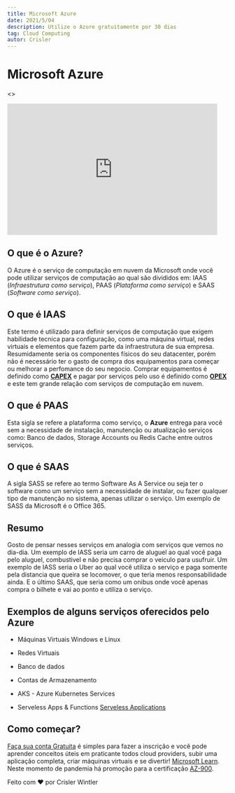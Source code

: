 ```yaml
---
title: Microsoft Azure
date: 2021/5/04
description: Utilize o Azure gratuitamente por 30 dias
tag: Cloud Computing
autor: Crisler
---
```


# Microsoft Azure
<>
<iframe width="480" height="300" src="https://www.youtube.com/embed/ijyA2wtEH0s" title="YouTube video player" frameborder="0" allow="accelerometer; autoplay; clipboard-write; encrypted-media; gyroscope; picture-in-picture" allowfullscreen></iframe>
</>

## O que é o Azure?
O Azure é o serviço de computação em nuvem da Microsoft onde você pode utilizar serviços de computação ao qual são divididos em:  IAAS (_Infraestrutura como serviço_), PAAS (_Plataforma como serviço_) e SAAS (_Software como serviço_).

## O que é IAAS
Este termo é utilizado para definir serviços de computação que exigem habilidade tecnica para configuração, como uma máquina virtual, redes virtuais e elementos que fazem parte da infraestrutura de sua empresa. Resumidamente seria os componentes físicos do seu datacenter, porém não é necessário ter o gasto de compra dos equipamentos para começar ou melhorar a perfomance do seu negocio. Comprar equipamentos é definido como [**CAPEX**](https://pt.wikipedia.org/wiki/CAPEX) e pagar por serviços pelo uso é definido como [**OPEX**](https://pt.wikipedia.org/wiki/OPEX) e este tem grande relação com serviços de computação em nuvem. 

## O que é  PAAS
Esta sigla se refere a plataforma como serviço, o **Azure** entrega para você sem a necessidade de instalação, manutenção ou atualização serviços como: Banco de dados, Storage Accounts ou Redis Cache entre outros serviços.

## O que é SAAS
A sigla SASS se refere ao termo Software As A Service ou seja ter o software como um serviço sem a necessidade de instalar, ou fazer qualquer tipo de manutenção no sistema, apenas utilizar o serviço. Um exemplo de SASS da Microsoft é o Office 365.

## Resumo
Gosto de pensar nesses serviços em analogia com serviços que vemos no dia-dia. Um exemplo de IASS seria um carro de aluguel ao qual você paga pelo aluguel, combustivel e não precisa comprar o veiculo para usufruir. Um exemplo de IASS seria o Uber ao qual você utiliza o serviço e paga somente pela distancia que queira se locomover, o que teria menos responsabilidade ainda. E o último SAAS, que seria como um onibus onde você apenas compra o bilhete e vai ao ponto e utiliza o serviço.
## Exemplos de alguns serviços oferecidos pelo Azure
- Máquinas Virtuais Windows e Linux
- Redes Virtuais
- Banco de dados
- Contas de Armazenamento

- AKS - Azure Kubernetes Services
- Serveless Apps & Functions [Serveless Applications](https://docs.microsoft.com/en-us/dotnet/architecture/serverless/)


## Como começar?
[Faça sua conta Gratuita](https://azure.microsoft.com/pt-br/free/) é simples para fazer a inscrição e você pode aprender conceitos úteis em praticante todos cloud providers, subir uma aplicação completa, criar máquinas virtuais e se divertir! [Microsoft Learn](https://docs.microsoft.com/pt-br/learn/). Neste momento de pandemia há promoção para a certificação [AZ-900](https://docs.microsoft.com/pt-br/learn/certifications/exams/az-900).

Feito com ❤️ por Crisler Wintler